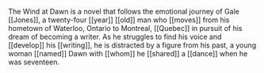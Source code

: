 The Wind at Dawn is a novel that follows the emotional journey of Gale [[Jones]], a twenty-four [[year]] [[old]] man who [[moves]] from his hometown of Waterloo, Ontario to Montreal, [[Quebec]] in pursuit of his dream of becoming a writer. As he struggles to find his voice and [[develop]] his [[writing]], he is distracted by a figure from his past, a young woman [[named]] Dawn with [[whom]] he [[shared]] a [[dance]] when he was seventeen.